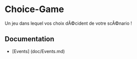 # Choice-Game

Un jeu dans lequel vos choix dÃ©cident de votre scÃ©nario !


## Documentation

* [Events] (doc/Events.md)
